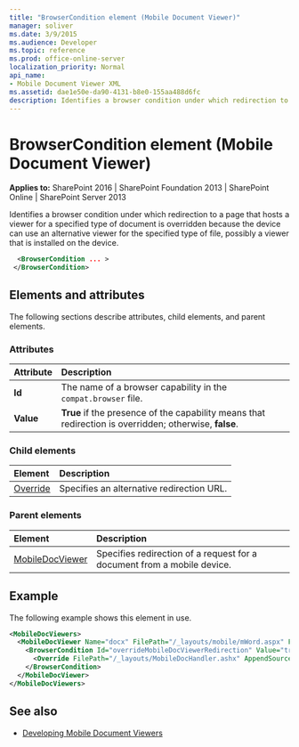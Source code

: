 ```yaml
---
title: "BrowserCondition element (Mobile Document Viewer)"
manager: soliver
ms.date: 3/9/2015
ms.audience: Developer
ms.topic: reference
ms.prod: office-online-server
localization_priority: Normal
api_name:
- Mobile Document Viewer XML
ms.assetid: dae1e50e-da90-4131-b8e0-155aa488d6fc
description: Identifies a browser condition under which redirection to a page that hosts a viewer for a specified type of document is overridden because the device can use an alternative viewer for the specified type of file.
---
```


# BrowserCondition element (Mobile Document Viewer)

**Applies to:** SharePoint 2016 | SharePoint Foundation 2013 | SharePoint Online | SharePoint Server 2013
  
Identifies a browser condition under which redirection to a page that hosts a viewer for a specified type of document is overridden because the device can use an alternative viewer for the specified type of file, possibly a viewer that is installed on the device.
  
```XML
  <BrowserCondition ... >
 </BrowserCondition>
```

## Elements and attributes

The following sections describe attributes, child elements, and parent elements.

### Attributes

|**Attribute**|**Description**|
|:-----|:-----|
|**Id** <br/> |The name of a browser capability in the  `compat.browser` file.  <br/> |
|**Value** <br/> |**True** if the presence of the capability means that redirection is overridden; otherwise, **false**.  <br/> |
   
### Child elements

|**Element**|**Description**|
|:-----|:-----|
|[Override](override-mobile-document-viewer.md) <br/> |Specifies an alternative redirection URL.  <br/> |
   
### Parent elements

|**Element**|**Description**|
|:-----|:-----|
|[MobileDocViewer](mobiledocviewer-mobile-document-viewer.md) <br/> |Specifies redirection of a request for a document from a mobile device.  <br/> |
   
## Example

The following example shows this element in use.
  
```XML
<MobileDocViewers>
  <MobileDocViewer Name="docx" FilePath="/_layouts/mobile/mWord.aspx" FeatureId="8DFAF93D-E23C-4471-9347-07368668DDAF" QueryId="doc" AppendSourceUrl="true" >
    <BrowserCondition Id="overrideMobileDocViewerRedirection" Value="true">
      <Override FilePath="/_layouts/MobileDocHandler.ashx" AppendSourceUrl="false" />
    </BrowserCondition>
  </MobileDocViewer>
</MobileDocViewers>

```

## See also

- [Developing Mobile Document Viewers](https://msdn.microsoft.com/library/acd5386d-7808-4fd8-843f-0a4ac9ddd6b0%28Office.15%29.aspx)

